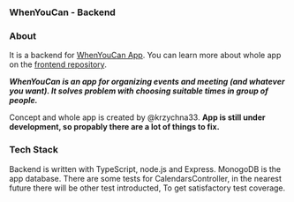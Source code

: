 ### WhenYouCan - Backend

### About 

It is a backend for [WhenYouCan App](https://github.com/krzychna33/whenyoucan).
You can learn more about whole app on the [frontend repository](https://github.com/krzychna33/whenyoucan).

***WhenYouCan is an app for organizing events and meeting (and whatever you want). It solves
problem with choosing suitable times in group of people.***

Concept and whole app is created by @krzychna33.
**App is still under development, so propably there are a lot of things to fix.**

### Tech Stack

Backend is written with TypeScript, node.js and Express. MonogoDB is the app database.
There are some tests for CalendarsController, in the nearest future there will be other test introducted,
To get satisfactory test coverage.